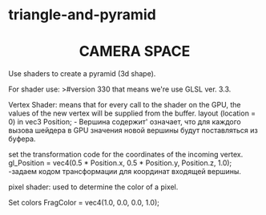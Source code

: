 # triangle-and-pyramid
<h1 align="center"> CAMERA SPACE </h1>

Use shaders to create a pyramid (3d shape).

For shader use: >#version 330
that means we're use GLSL ver. 3.3.

Vertex Shader:
means that for every call to the shader on the GPU, the values of the new vertex will be supplied from the buffer.
layout (location = 0) in vec3 Position; - Вершина содержит' означает, что для каждого вызова шейдера в GPU значения новой вершины будут поставляться из буфера.

set the transformation code for the coordinates of the incoming vertex.
gl_Position = vec4(0.5 * Position.x, 0.5 * Position.y, Position.z, 1.0); -задаем кодом трансформации для координат входящей вершины.

pixel shader: used to determine the color of a pixel.

Set colors
FragColor = vec4(1.0, 0.0, 0.0, 1.0);
